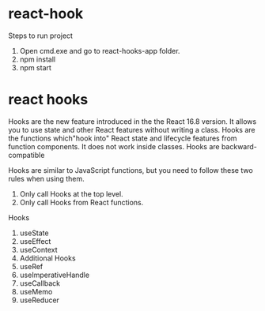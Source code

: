 # react-hook

Steps to run project
1) Open cmd.exe and go to react-hooks-app folder.
2) npm install
3) npm start

<h1>react hooks</h1>
  Hooks are the new feature introduced in the the React 16.8  version. It allows you to use state and other React features without writing a class. Hooks are the functions which"hook into" React state and lifecycle features from function components. It does not work inside classes.
Hooks are backward-compatible

Hooks are similar to JavaScript functions, but you need to follow these two rules when using them. 
1. Only call Hooks at the top level.
2. Only call Hooks from React functions.

Hooks
1) useState
2) useEffect
3) useContext
4) Additional Hooks
5) useRef
6) useImperativeHandle
7) useCallback
8) useMemo
9) useReducer





